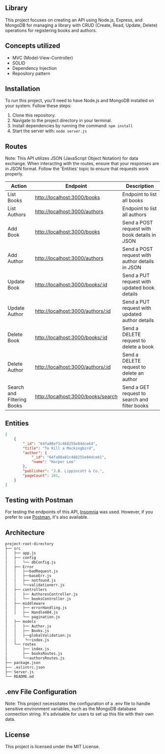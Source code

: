 ## Library 

This project focuses on creating an API using Node.js, Express, and MongoDB for managing a library with CRUD (Create, Read, Update, Delete) operations for registering books and authors.

## Concepts utilized

- MVC (Model-View-Controller)
- SOLID
- Dependency Injection
- Repository pattern

## Installation

To run this project, you'll need to have Node.js and MongoDB installed on your system. Follow these steps:

1. Clone this repository.
2. Navigate to the project directory in your terminal.
3. Install dependencies by running the command: `npm install`
4. Start the server with: `node server.js`

## Routes

Note: This API utilizes JSON (JavaScript Object Notation) for data exchange. When interacting with the routes, ensure that your responses are in JSON format. Follow the 'Entities' topic to ensure that requests work properly.

| Action                     | Endpoint                                           | Description                                           |
|----------------------------|----------------------------------------------------|-------------------------------------------------------|
| List Books                 | [http://localhost:3000/books](http://localhost:3000/books)           | Endpoint to list all books                            |
| List Authors               | [http://localhost:3000/authors](http://localhost:3000/authors)       | Endpoint to list all authors                          |
| Add Book                   | [http://localhost:3000/books](http://localhost:3000/books)           | Send a POST request with book details in JSON         |
| Add Author                 | [http://localhost:3000/authors](http://localhost:3000/authors)       | Send a POST request with author details in JSON       |
| Update Book                | [http://localhost:3000/books/:id](http://localhost:3000/books/:id)   | Send a PUT request with updated book details          |
| Update Author              | [http://localhost:3000/authors/:id](http://localhost:3000/authors/:id) | Send a PUT request with updated author details        |
| Delete Book                | [http://localhost:3000/books/:id](http://localhost:3000/books/:id)   | Send a DELETE request to delete a book               |
| Delete Author              | [http://localhost:3000/authors/:id](http://localhost:3000/authors/:id) | Send a DELETE request to delete an author            |
| Search and Filtering Books | [http://localhost:3000/books/search](http://localhost:3000/books/search? (the req )) | Send a GET request to search and filter books       |

## Entities 
```json
[
    {
        "_id": "64fa88ef1c468255e84dce64",
        "title": "To Kill a Mockingbird",
        "author": {
            "_id": "64fa88a81c468255e84dce61",
            "name": "Harper Lee"
        },
        "publisher": "J.B. Lippincott & Co.",
        "pageCount": 281,
    }
]
```

## Testing with Postman

For testing the endpoints of this API, [Insomnia](https://insomnia.rest/download) was used. However, if you prefer to use [Postman](https://www.postman.com/), it's also available.

## Architecture

```bash
project-root-directory
├── src
│   ├── app.js
│   ├── config 
│   │   └── dbConfig.js
│   ├── Error
│   │   ├──badRequest.js
│   │   ├──baseErr.js
│   │   ├── notfound.js
│   │   └──validationerr.js
│   ├── controllers
│   │   ├── AuthoresController.js
│   │   └── booksController.js
│   ├── middleware
│   │   ├── errorHandling.js
│   │   ├── Handle404.js
│       └── pagination.js
│   ├── models
│   │   ├── Author.js
│   │   ├── Books.js
│   │   ├──globalValidation.js
│   │    └──index.js
│   └── routes
│       ├── index.js
│       ├── booksRoutes.js
│       └──authorsRoutes.js
├── package.json
├── .eslintrc.json
├── Server.js
└── README.md
```

## .env File Configuration
Note: This project necessitates the configuration of a .env file to handle sensitive environment variables, such as the MongoDB database connection string. It's advisable for users to set up this file with their own data.


## License

This project is licensed under the MIT License.


